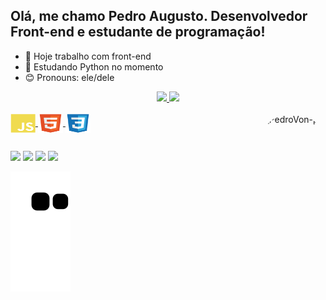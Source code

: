 ## Olá, me chamo Pedro Augusto. Desenvolvedor Front-end e estudante de programação!
  - 💼 Hoje trabalho com front-end
  - 🌱 Estudando Python no momento
  - 😊 Pronouns: ele/dele
<div align="center">
  <a href="https://github.com/PedroVonMises">
  <img height="180em" src="https://github-readme-stats.vercel.app/api?username=PedroVonMises&show_icons=true&theme=dark&include_all_commits=true&count_private=true"/>
  <img height="180em" src="https://github-readme-stats.vercel.app/api/top-langs/?username=PedroVonMises&layout=compact&langs_count=7&theme=dark"/>
</div>
<div style="display: inline_block"><br>
  <img align="center" alt="PedroVon-Js" height="30" width="40" src="https://raw.githubusercontent.com/devicons/devicon/master/icons/javascript/javascript-plain.svg">
  <img align="center" alt="PedroVon-HTML" height="30" width="40" src="https://raw.githubusercontent.com/devicons/devicon/master/icons/html5/html5-original.svg">
  <img align="center" alt="PedroVon-CSS" height="30" width="40" src="https://raw.githubusercontent.com/devicons/devicon/master/icons/css3/css3-original.svg">
  <img align="right" alt="PedroVon-pic" height="150" style="border-radius:50px;" src="https://cdn.discordapp.com/attachments/762161790398103624/956991251612311614/discordavatar-pedrov.png">
</div>
  
  ##
 
<div> 
  <a href="https://www.youtube.com/channel/UCnTT4xOUEmc8boiuiptxPsw" target="_blank"><img src="https://img.shields.io/badge/YouTube-FF0000?style=for-the-badge&logo=youtube&logoColor=white" target="_blank"></a>
  <a href="https://www.instagram.com/von.lockhart/" target="_blank"><img src="https://img.shields.io/badge/-Instagram-%23E4405F?style=for-the-badge&logo=instagram&logoColor=white" target="_blank"></a>
  <a href = "mailto:pedrocodetheworld@gmail.com"><img src="https://img.shields.io/badge/-Gmail-%23333?style=for-the-badge&logo=gmail&logoColor=white" target="_blank"></a>
  <a href="https://www.linkedin.com/in/pedro-augusto-programador/" target="_blank"><img src="https://img.shields.io/badge/-LinkedIn-%230077B5?style=for-the-badge&logo=linkedin&logoColor=white" target="_blank"></a> 
 
  ![Snake animation](https://github.com/rafaballerini/rafaballerini/blob/output/github-contribution-grid-snake.svg)
 
</div>
